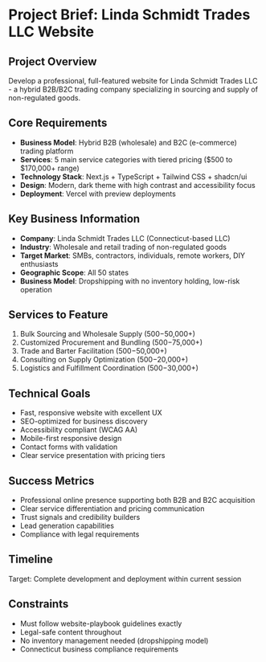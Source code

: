 # Project Brief: Linda Schmidt Trades LLC Website

## Project Overview
Develop a professional, full-featured website for Linda Schmidt Trades LLC - a hybrid B2B/B2C trading company specializing in sourcing and supply of non-regulated goods.

## Core Requirements
- **Business Model**: Hybrid B2B (wholesale) and B2C (e-commerce) trading platform
- **Services**: 5 main service categories with tiered pricing ($500 to $170,000+ range)
- **Technology Stack**: Next.js + TypeScript + Tailwind CSS + shadcn/ui
- **Design**: Modern, dark theme with high contrast and accessibility focus
- **Deployment**: Vercel with preview deployments

## Key Business Information
- **Company**: Linda Schmidt Trades LLC (Connecticut-based LLC)
- **Industry**: Wholesale and retail trading of non-regulated goods
- **Target Market**: SMBs, contractors, individuals, remote workers, DIY enthusiasts
- **Geographic Scope**: All 50 states
- **Business Model**: Dropshipping with no inventory holding, low-risk operation

## Services to Feature
1. Bulk Sourcing and Wholesale Supply ($500-$50,000+)
2. Customized Procurement and Bundling ($500-$75,000+)
3. Trade and Barter Facilitation ($500-$50,000+)
4. Consulting on Supply Optimization ($500-$20,000+)
5. Logistics and Fulfillment Coordination ($500-$30,000+)

## Technical Goals
- Fast, responsive website with excellent UX
- SEO-optimized for business discovery
- Accessibility compliant (WCAG AA)
- Mobile-first responsive design
- Contact forms with validation
- Clear service presentation with pricing tiers

## Success Metrics
- Professional online presence supporting both B2B and B2C acquisition
- Clear service differentiation and pricing communication
- Trust signals and credibility builders
- Lead generation capabilities
- Compliance with legal requirements

## Timeline
Target: Complete development and deployment within current session

## Constraints
- Must follow website-playbook guidelines exactly
- Legal-safe content throughout
- No inventory management needed (dropshipping model)
- Connecticut business compliance requirements
